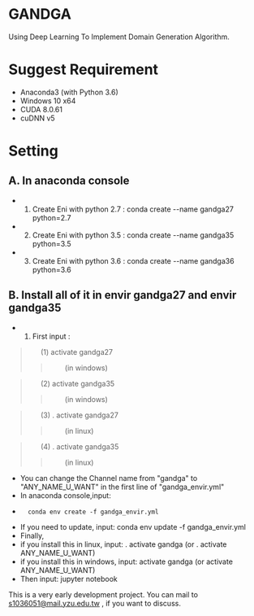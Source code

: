 # GANDGA
Using Deep Learning To Implement Domain Generation Algorithm.

# Suggest Requirement
* Anaconda3 (with Python 3.6)
* Windows 10 x64
* CUDA 8.0.61
* cuDNN v5

# Setting
## A. In anaconda console
* 1. Create Eni with python 2.7 : conda create --name gandga27 python=2.7
* 2. Create Eni with python 3.5 : conda create --name gandga35 python=3.5
* 3. Create Eni with python 3.6 : conda create --name gandga36 python=3.6

## B. Install all of it in envir gandga27 and envir gandga35
* 1. First input :
>       (1) activate gandga27 
>>                            (in windows)

>       (2) activate gandga35 
>>                            (in windows)

>       (3) . activate gandga27 
>>                            (in linux)

>       (4) . activate gandga35
>>                            (in linux)

* You can change the Channel name from "gandga" to "ANY_NAME_U_WANT" in the first line of "gandga_envir.yml"
* In anaconda console,input: 
*       conda env create -f gandga_envir.yml
* If you need to update, input: conda env update -f gandga_envir.yml
* Finally, 
* if you install this in linux, input: . activate gandga (or . activate  ANY_NAME_U_WANT) 
* if you install this in windows, input: activate gandga (or activate  ANY_NAME_U_WANT) 
* Then input: jupyter notebook 

This is a very early development project.
You can mail to s1036051@mail.yzu.edu.tw , if you want to discuss.
